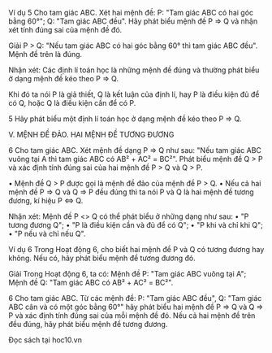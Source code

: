 Ví dụ 5 Cho tam giác ABC. Xét hai mệnh đề:
P: "Tam giác ABC có hai góc bằng 60°"; Q: "Tam giác ABC đều".
Hãy phát biểu mệnh đề P ⇒ Q và nhận xét tính đúng sai của mệnh đề đó.

Giải
P > Q: "Nếu tam giác ABC có hai góc bằng 60° thì tam giác ABC đều".
Mệnh đề trên là đúng.

Nhận xét: Các định lí toán học là những mệnh đề đúng và thường phát biểu ở dạng mệnh đề kéo theo P ⇒ Q.

Khi đó ta nói
P là giả thiết, Q là kết luận của định lí, hay
P là điều kiện đủ để có Q, hoặc Q là điều kiện cần để có P.

5 Hãy phát biểu một định lí toán học ở dạng mệnh đề kéo theo P ⇒ Q.

V. MỆNH ĐỀ ĐẢO. HAI MỆNH ĐỀ TƯƠNG ĐƯƠNG

6 Cho tam giác ABC. Xét mệnh đề dạng P ⇒ Q như sau:
"Nếu tam giác ABC vuông tại A thì tam giác ABC có AB² + AC² = BC²".
Phát biểu mệnh đề Q > P và xác định tính đúng sai của hai mệnh đề P > Q và Q > P.

• Mệnh đề Q > P được gọi là mệnh đề đảo của mệnh đề P > Q.
• Nếu cả hai mệnh đề P ⇒ Q và Q ⇒ P đều đúng thì ta nói P và Q là hai mệnh đề tương đương, kí hiệu P ⇔ Q.

Nhận xét: Mệnh đề P <> Q có thể phát biểu ở những dạng như sau:
• "P tương đương Q";
• "P là điều kiện cần và đủ để có Q";
• "P khi và chỉ khi Q";
• "P nếu và chỉ nếu Q".

Ví dụ 6 Trong Hoạt động 6, cho biết hai mệnh đề P và Q có tương đương hay không. Nếu có, hãy phát biểu mệnh đề tương đương đó.

Giải
Trong Hoạt động 6, ta có:
Mệnh đề P: "Tam giác ABC vuông tại A";
Mệnh đề Q: "Tam giác ABC có AB² + AC² = BC²".

6 Cho tam giác ABC. Từ các mệnh đề:
P: "Tam giác ABC đều",
Q: "Tam giác ABC cân và có một góc bằng 60°"
hãy phát biểu hai mệnh đề P ⇒ Q và Q ⇒ P và xác định tính đúng sai của mỗi mệnh đề đó.
Nếu cả hai mệnh đề trên đều đúng, hãy phát biểu mệnh đề tương đương.

Đọc sách tại hoc10.vn